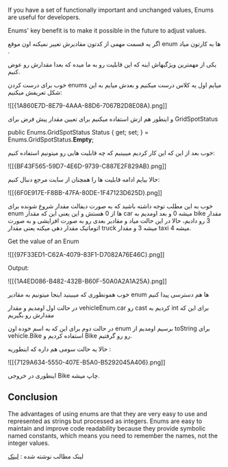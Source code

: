 If you have a set of functionally important and unchanged values, Enums are useful for developers.

Enums' key benefit is to make it possible in the future to adjust values.

اگر یه قسمت مهمی از کدتون مقادیرش تغییر نمیکنه اون موقع enum ها به کارتون میاد .

یکی از مهمترین ویژگیهاش اینه که این قابلیت رو به ما میده که بعدا مقدارش رو عوض کنیم.

خوب برای درست کردن enums میایم اول یه کلاس درست میکنیم و بعدش میایم به این شکل تعریفش میکنیم:

![[{1A860E7D-8E79-4AAA-88D6-7067B2D8E08A}.png]]

و اینطور هم ازش استفاده میکنیم برای تعیین مقدار پیش فرض برای GridSpotStatus

public Enums.GridSpotStatus Status { get; set; } = Enums.GridSpotStatus.**Empty**;

خوب بعد از این که این کار کردیم میبینیم که چه قابلیت هایی رو میتونیم استفاده کنیم:

![[{BF43F565-59D7-4E6D-9739-C887E2F829AB}.png]]

حالا بیایم ادامه قابلیت ها را همچنان از سایت مرجع دنبال کنیم:

![[{6F0E917E-F8BB-47FA-80DE-1F47123D625D}.png]]

خوب به این مطلب توجه داشته باشید که به صورت دیفالت مقدار شروع شونده برای enum ها از 0 هستش و این یعنی این که مقدار car میشه 0 و بعد اومدیم به bike مقدار 3 رو دادیم، حالا در این حالت میاد و مقادیر بعدی رو به صورت افزایشی و به صورت اتوماتیک مقدار دهی میکنه یعنی مقدار truck میشه 3 و مقدار taxi میشه 4.

Get the value of an Enum

![[{97F33ED1-C62A-4079-83F1-D7082A76E46C}.png]]

Output:

![[{1A4ED086-B482-432B-B60F-50A0A2A1A25A}.png]]

خوب همونطوری که میبینید اینجا میتونیم به مقادیر enum ها هم دسترسی پیدا کنیم

در حالت اول اومدیم و مقدار vehicleEnum.car رو cast کردیم به int برای این که مقدارش رو بگیریم

در حالت دوم برای این که به اسم خوده اون enum برسیم اومدیم از toString برای vehicle.Bike استفاده کردیم و Bike رو رو گرفتیم.

حالا یه حالت سومی هم داره که اینطوریه :

![[{7129A634-5550-407E-B5A0-B5292045A406}.png]]

اینطوری در خروجی Bike چاپ میشه.

## Conclusion

The advantages of using enums are that they are very easy to use and represented as strings but processed as integers. Enums are easy to maintain and improve code readability because they provide symbolic named constants, which means you need to remember the names, not the integer values.

لینک مطالب نوشته شده : [لینک](https://l.vrgl.ir/r?ad=1&l=https%3A%2F%2Fwww.loginradius.com%2Fblog%2Fengineering%2Fenum-csharp%2F%23%3A~%3Atext%3DC%2523%2520Enum%2Cand%2520less%2520vulnerable%2520to%2520mistakes.&si=erd8fosdbar7&st=post&k=fLs9Ospa4JgvABgVcn6KjMd%2FuIHgY%2BKf%2F998D4%2BXsCw%3D)